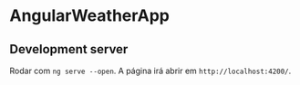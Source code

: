 # AngularWeatherApp

## Development server

Rodar com `ng serve --open`. A página irá abrir em `http://localhost:4200/`.
